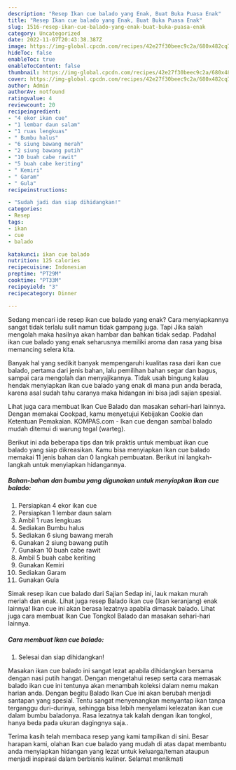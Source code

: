 ```yaml
---
description: "Resep Ikan cue balado yang Enak, Buat Buka Puasa Enak"
title: "Resep Ikan cue balado yang Enak, Buat Buka Puasa Enak"
slug: 1516-resep-ikan-cue-balado-yang-enak-buat-buka-puasa-enak
category: Uncategorized
date: 2022-11-07T20:43:38.387Z
image: https://img-global.cpcdn.com/recipes/42e27f30beec9c2a/680x482cq70/ikan-cue-balado-foto-resep-utama.jpg
hideToc: false
enableToc: true
enableTocContent: false
thumbnail: https://img-global.cpcdn.com/recipes/42e27f30beec9c2a/680x482cq70/ikan-cue-balado-foto-resep-utama.jpg
cover: https://img-global.cpcdn.com/recipes/42e27f30beec9c2a/680x482cq70/ikan-cue-balado-foto-resep-utama.jpg
author: Admin
authorAv: notfound
ratingvalue: 4
reviewcount: 20
recipeingredient:
- "4 ekor ikan cue"
- "1 lembar daun salam"
- "1 ruas lengkuas"
- " Bumbu halus"
- "6 siung bawang merah"
- "2 siung bawang putih"
- "10 buah cabe rawit"
- "5 buah cabe keriting"
- " Kemiri"
- " Garam"
- " Gula"
recipeinstructions:

- "Sudah jadi dan siap dihidangkan!"
categories:
- Resep
tags:
- ikan
- cue
- balado

katakunci: ikan cue balado 
nutrition: 125 calories
recipecuisine: Indonesian
preptime: "PT29M"
cooktime: "PT33M"
recipeyield: "3"
recipecategory: Dinner

---
```



Sedang mencari ide resep ikan cue balado yang enak? Cara menyiapkannya sangat tidak terlalu sulit namun tidak gampang juga. Tapi Jika salah mengolah maka hasilnya akan hambar dan bahkan tidak sedap. Padahal ikan cue balado yang enak seharusnya memiliki aroma dan rasa yang bisa memancing selera kita.


Banyak hal yang sedikit banyak mempengaruhi kualitas rasa dari ikan cue balado, pertama dari jenis bahan, lalu pemilihan bahan segar dan bagus, sampai cara mengolah dan menyajikannya. Tidak usah bingung kalau hendak menyiapkan ikan cue balado yang enak di mana pun anda berada, karena asal sudah tahu caranya maka hidangan ini bisa jadi sajian spesial.

Lihat juga cara membuat Ikan Cue Balado dan masakan sehari-hari lainnya. Dengan memakai Cookpad, kamu menyetujui Kebijakan Cookie dan Ketentuan Pemakaian. KOMPAS.com - Ikan cue dengan sambal balado mudah ditemui di warung tegal (warteg).


Berikut ini ada beberapa tips dan trik praktis untuk membuat ikan cue balado yang siap dikreasikan. Kamu bisa menyiapkan Ikan cue balado memakai 11 jenis bahan dan 0 langkah pembuatan. Berikut ini langkah-langkah untuk menyiapkan hidangannya.

<!--inarticleads1-->

##### Bahan-bahan dan bumbu yang digunakan untuk menyiapkan Ikan cue balado:

1. Persiapkan 4 ekor ikan cue
1. Persiapkan 1 lembar daun salam
1. Ambil 1 ruas lengkuas
1. Sediakan  Bumbu halus
1. Sediakan 6 siung bawang merah
1. Gunakan 2 siung bawang putih
1. Gunakan 10 buah cabe rawit
1. Ambil 5 buah cabe keriting
1. Gunakan  Kemiri
1. Sediakan  Garam
1. Gunakan  Gula


Simak resep ikan cue balado dari Sajian Sedap ini, lauk makan murah meriah dan enak. Lihat juga resep Balado ikan cue (Ikan keranjang) enak lainnya! Ikan cue ini akan berasa lezatnya apabila dimasak balado. Lihat juga cara membuat Ikan Cue Tongkol Balado dan masakan sehari-hari lainnya. 

<!--inarticleads2-->

##### Cara membuat Ikan cue balado:


1. Selesai dan siap dihidangkan!

Masakan ikan cue balado ini sangat lezat apabila dihidangkan bersama dengan nasi putih hangat. Dengan mengetahui resep serta cara memasak balado ikan cue ini tentunya akan menambah koleksi dalam nemu makan harian anda. Dengan begitu Balado Ikan Cue ini akan berubah menjadi santapan yang spesial. Tentu sangat menyenangkan menyantap ikan tanpa terganggu duri-durinya, sehingga bisa lebih menyelami kelezatan ikan cue dalam bumbu baladonya. Rasa lezatnya tak kalah dengan ikan tongkol, hanya beda pada ukuran dagingnya saja.. 

Terima kasih telah membaca resep yang kami tampilkan di sini. Besar harapan kami, olahan Ikan cue balado yang mudah di atas dapat membantu anda menyiapkan hidangan yang lezat untuk keluarga/teman ataupun menjadi inspirasi dalam berbisnis kuliner. Selamat menikmati
